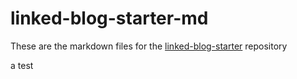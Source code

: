 # linked-blog-starter-md
These are the markdown files for the [linked-blog-starter](https://github.com/matthewwong525/linked-blog-starter) repository

a test